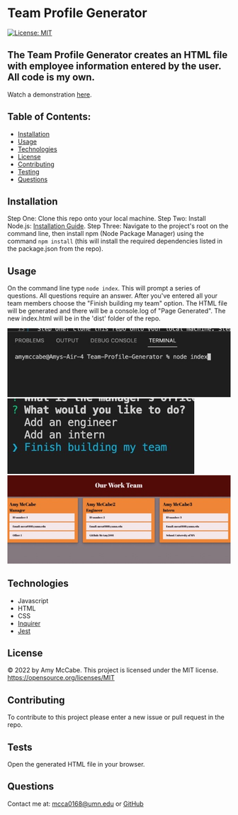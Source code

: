 # Team Profile Generator
[![License: MIT](https://img.shields.io/badge/License-MIT-yellow.svg)](https://opensource.org/licenses/MIT)
## The Team Profile Generator creates an HTML file with employee information entered by the user. All code is my own.
Watch a demonstration [here](https://drive.google.com/file/d/15azTnuvrG5-n4NCZOghTncArcsGqRmZX/view?usp=sharing).
## Table of Contents:
- [Installation](#installation)
- [Usage](#usage)
- [Technologies](#technologies)
- [License](#license)
- [Contributing](#contributing)
- [Testing](#tests)
- [Questions](#questions)
## Installation 
Step One: Clone this repo onto your local machine. Step Two: Install Node.js: [Installation Guide](https://coding-boot-camp.github.io/full-stack/nodejs/how-to-install-nodejs). Step Three: Navigate to the project's root on the command line, then install npm (Node Package Manager) using the command `npm install` (this will install the required dependencies listed in the package.json from the repo).
## Usage 
On the command line type `node index`. This will prompt a series of questions. All questions require an answer. After you've entered all your team members choose the "Finish building my team" option. The HTML file will be generated and there will be a console.log of "Page Generated". The new index.html will be in the 'dist' folder of the repo. 

![Screenshot1](./src/images/Screen%20Shot%202022-07-03%20at%204.25.55%20PM%20Medium.jpeg)
![Screenshot2](./src/images/Screen%20Shot%202022-07-03%20at%204.26.44%20PM%20Medium.jpeg)
![Screenshot3](./src/images/Screen%20Shot%202022-07-03%20at%204.25.10%20PM%20Medium.jpeg)

## Technologies
- Javascript
- HTML
- CSS
- [Inquirer](https://www.npmjs.com/package/inquirer)
- [Jest](https://jestjs.io/)
## License 
&copy; 2022 by Amy McCabe. 
This project is licensed under the MIT license.
https://opensource.org/licenses/MIT  
## Contributing 
To contribute to this project please enter a new issue or pull request in the repo. 
## Tests 
Open the generated HTML file in your browser.
## Questions 
Contact me at: [mcca0168@umn.edu](mailto:mcca0168@umn.edu) or [GitHub](https://github.com/McAmy2001/)
